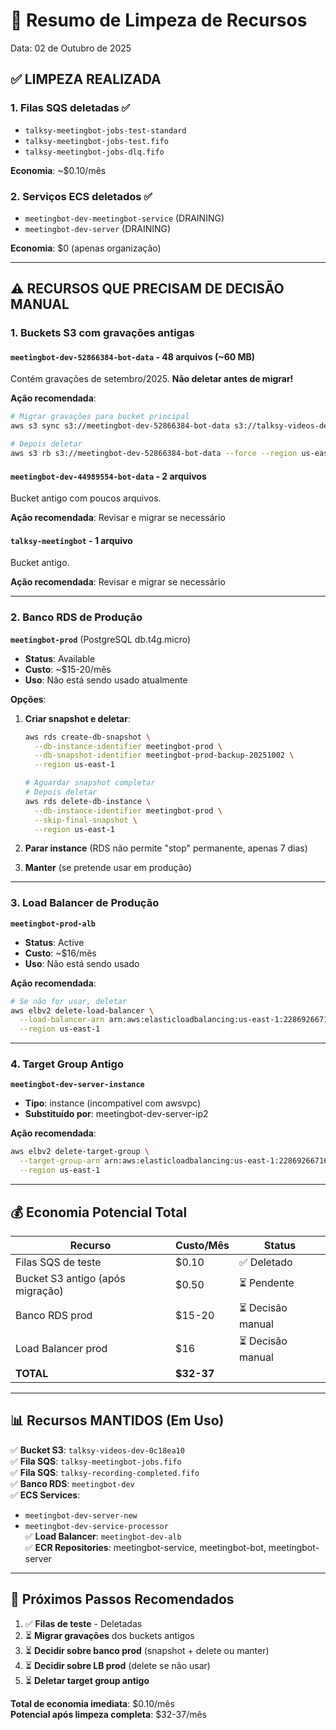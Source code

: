 # 🧹 Resumo de Limpeza de Recursos

Data: 02 de Outubro de 2025

## ✅ **LIMPEZA REALIZADA**

### 1. **Filas SQS deletadas** ✅
- `talksy-meetingbot-jobs-test-standard`
- `talksy-meetingbot-jobs-test.fifo`
- `talksy-meetingbot-jobs-dlq.fifo`

**Economia**: ~$0.10/mês

### 2. **Serviços ECS deletados** ✅
- `meetingbot-dev-meetingbot-service` (DRAINING)
- `meetingbot-dev-server` (DRAINING)

**Economia**: $0 (apenas organização)

---

## ⚠️ **RECURSOS QUE PRECISAM DE DECISÃO MANUAL**

### 1. **Buckets S3 com gravações antigas**

#### `meetingbot-dev-52866384-bot-data` - 48 arquivos (~60 MB)
Contém gravações de setembro/2025. **Não deletar antes de migrar!**

**Ação recomendada**:
```bash
# Migrar gravações para bucket principal
aws s3 sync s3://meetingbot-dev-52866384-bot-data s3://talksy-videos-dev-0c18ea10/legacy/52866384/ --region us-east-1

# Depois deletar
aws s3 rb s3://meetingbot-dev-52866384-bot-data --force --region us-east-1
```

#### `meetingbot-dev-44989554-bot-data` - 2 arquivos
Bucket antigo com poucos arquivos.

**Ação recomendada**: Revisar e migrar se necessário

#### `talksy-meetingbot` - 1 arquivo
Bucket antigo.

**Ação recomendada**: Revisar e migrar se necessário

---

### 2. **Banco RDS de Produção**

**`meetingbot-prod`** (PostgreSQL db.t4g.micro)
- **Status**: Available
- **Custo**: ~$15-20/mês
- **Uso**: Não está sendo usado atualmente

**Opções**:
1. **Criar snapshot e deletar**:
   ```bash
   aws rds create-db-snapshot \
     --db-instance-identifier meetingbot-prod \
     --db-snapshot-identifier meetingbot-prod-backup-20251002 \
     --region us-east-1
   
   # Aguardar snapshot completar
   # Depois deletar
   aws rds delete-db-instance \
     --db-instance-identifier meetingbot-prod \
     --skip-final-snapshot \
     --region us-east-1
   ```

2. **Parar instance** (RDS não permite "stop" permanente, apenas 7 dias)

3. **Manter** (se pretende usar em produção)

---

### 3. **Load Balancer de Produção**

**`meetingbot-prod-alb`**
- **Status**: Active
- **Custo**: ~$16/mês  
- **Uso**: Não está sendo usado

**Ação recomendada**:
```bash
# Se não for usar, deletar
aws elbv2 delete-load-balancer \
  --load-balancer-arn arn:aws:elasticloadbalancing:us-east-1:228692667167:loadbalancer/app/meetingbot-prod-alb/919898503 \
  --region us-east-1
```

---

### 4. **Target Group Antigo**

**`meetingbot-dev-server-instance`**
- **Tipo**: instance (incompatível com awsvpc)
- **Substituído por**: meetingbot-dev-server-ip2

**Ação recomendada**:
```bash
aws elbv2 delete-target-group \
  --target-group-arn arn:aws:elasticloadbalancing:us-east-1:228692667167:targetgroup/meetingbot-dev-server-instance/e14c12ff844e1369 \
  --region us-east-1
```

---

## 💰 **Economia Potencial Total**

| Recurso | Custo/Mês | Status |
|---------|-----------|--------|
| Filas SQS de teste | $0.10 | ✅ Deletado |
| Bucket S3 antigo (após migração) | $0.50 | ⏳ Pendente |
| Banco RDS prod | $15-20 | ⏳ Decisão manual |
| Load Balancer prod | $16 | ⏳ Decisão manual |
| **TOTAL** | **$32-37** | |

---

## 📊 **Recursos MANTIDOS (Em Uso)**

✅ **Bucket S3**: `talksy-videos-dev-0c18ea10`  
✅ **Fila SQS**: `talksy-meetingbot-jobs.fifo`  
✅ **Fila SQS**: `talksy-recording-completed.fifo`  
✅ **Banco RDS**: `meetingbot-dev`  
✅ **ECS Services**:
  - `meetingbot-dev-server-new`
  - `meetingbot-dev-service-processor`  
✅ **Load Balancer**: `meetingbot-dev-alb`  
✅ **ECR Repositories**: meetingbot-service, meetingbot-bot, meetingbot-server

---

## 🎯 **Próximos Passos Recomendados**

1. ✅ **Filas de teste** - Deletadas
2. ⏳ **Migrar gravações** dos buckets antigos
3. ⏳ **Decidir sobre banco prod** (snapshot + delete ou manter)
4. ⏳ **Decidir sobre LB prod** (delete se não usar)
5. ⏳ **Deletar target group antigo**

**Total de economia imediata**: $0.10/mês  
**Potencial após limpeza completa**: $32-37/mês

